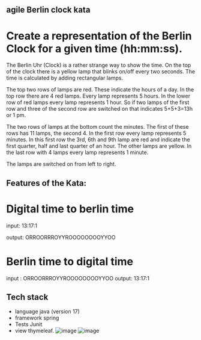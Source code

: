 ## agile Berlin clock kata
# Create a representation of the Berlin Clock for a given time (hh:mm:ss).
The Berlin Uhr (Clock) is a rather strange way to show the time. On the top of the clock there is a yellow lamp that blinks on/off every two seconds. The time is calculated by adding rectangular lamps.

The top two rows of lamps are red. These indicate the hours of a day. In the top row there are 4 red lamps. Every lamp represents 5 hours. In the lower row of red lamps every lamp represents 1 hour. So if two lamps of the first row and three of the second row are switched on that indicates 5+5+3=13h or 1 pm.

The two rows of lamps at the bottom count the minutes. The first of these rows has 11 lamps, the second 4. In the first row every lamp represents 5 minutes. In this first row the 3rd, 6th and 9th lamp are red and indicate the first quarter, half and last quarter of an hour. The other lamps are yellow. In the last row with 4 lamps every lamp represents 1 minute.

The lamps are switched on from left to right.

## Features of the Kata: 

# Digital time to berlin time 

input: 13:17:1

output: ORROORRROYYROOOOOOOOYYOO

# Berlin time to digital time 
input : ORROORRROYYROOOOOOOOYYOO
output: 13:17:1

## Tech stack 
* language java (version 17)
* framework spring 
* Tests Junit
* view thymeleaf. 
![image](https://user-images.githubusercontent.com/36473921/208363592-96698f52-a410-4bfc-b625-4cc9893200d2.png)
![image](https://user-images.githubusercontent.com/36473921/208363849-e7492b7d-c3d5-4b61-83fd-836dabec6a33.png)

